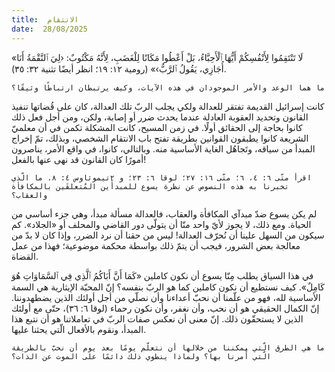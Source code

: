 ```yaml
---
title:  الانتقام
date:  28/08/2025
---
```


«لَا تَنْتَقِمُوا لِأَنْفُسِكُمْ أَيُّهَا ٱلْأَحِبَّاءُ، بَلْ أَعْطُوا مَكَانًا لِلْغَضَبِ، لِأَنَّهُ مَكْتُوبٌ:  ‹لِيَ ٱلنَّقْمَةُ أَنَا أُجَازِي، يَقُولُ ٱلرَّبُّ›» (رومية ١٢: ١٩؛ انظر أيضًا تثنية ٣٢: ٣٥).

`ما هما الوعد والأمر الموجودان في هذه الآيات، وكيف يرتبطان ارتباطًا وثيقًا؟`

كانت إسرائيل القديمة تفتقر للعدالة ولكي يجلب الربّ تلك العدالة، كان على قُضاتها تنفيذ القانون وتحديد العقوبة العادلة عندما يحدث ضرر أو إصابة، ولكن، ومن أجل فعل ذلك كانوا بحاجة إلى الحقائق أولًا. في زمن المسيح، كانت المشكلة تكمن في أن معلميّ الشريعة كانوا يطبقون القوانين بطريقة تفتح باب الانتقام الشخصي، وبذلك، تمّ إخراج المبدأ من سياقه، وتَجاهُل الغاية الأساسية منه. وبالتالي، كانوا، في واقع الأمر، يناصرون أمورًا كان القانون قد نهى عنها بالفعل!

`اقرأ متّى ٦: ٤، ٦؛ متّى ١٦: ٢٧؛ لوقا ٦: ٢٣؛ و ٢تيموثاوس ٤: ٨. ما الّذي تخبرنا به هذه النصوص عن نظرة يسوع للمبدأَين المُتعلقَين بالمكافأة والعقاب؟`

لم يكن يسوع ضدّ مبدآي المكافأة والعقاب، فالعدالة مسألة مبدأ، وهي جزء أساسي من الحياة. ومع ذلك، لا يجوز لأيّ واحد منّا أن يتولّى دور القاضي والمحلف أو «الجلاد». كم سيكون من السهل علينا أن نُحرّف العدالة! ليس من حقنا أن نرد الضرر، وإذا كان لا بدّ من معالجة بعض الشرور، فيجب أن يتمّ ذلك بواسطة محكمة موضوعية؛ فهذا من عمل القضاة.

في هذا السياق يطلب مِنّا يسوع أن نكون كاملين «كَمَا أَنَّ أَبَاكُمُ ٱلَّذِي فِي ٱلسَّمَاوَاتِ هُوَ كَامِلٌ». كيف نستطيع أن نكون كاملين كما هو الربّ بنفسه؟ إنّ المحبّة الإيثارية هي السمة الأساسية لله، فهو من علّمنا أن نحبّ أعداءنا وأن نصلّي من أجل أولئك الذين يضطهدوننا. إنّ الكمال الحقيقي هو أن نحب، وأن نغفر، وأن نكون رحماء (لوقا ٦: ٣٦)، حتّى مع أولئك الذين لا يستحقّون ذلك. إنّ معنى أن نعكس صفات الربّ في تعاملاتنا هو أن نتبع هذا المبدأ، ونقوم بالأفعال الّتي يحثنا عليها.

`ما هي الطرق الّتي يمكننا من خلالها أن نتعلّم يومًا بعد يوم أن نحبّ بالطريقة الّتي أُمرنا بها؟ ولماذا ينطوي ذلك دائمًا على الموت عن الذات؟`
